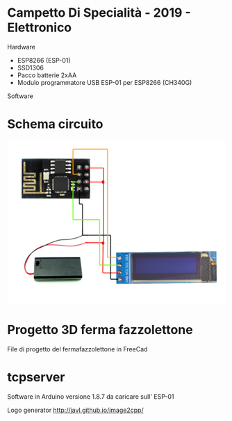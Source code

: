 # Campetto Di Specialità - 2019 - Elettronico

Hardware

- ESP8266 (ESP-01)
- SSD1306
- Pacco batterie 2xAA
- Modulo programmatore USB ESP-01 per ESP8266 (CH340G)


Software

# Schema circuito

![alt text](https://github.com/LarryN3t/CDS-2019/blob/master/Schema%20circuito.png)

# Progetto 3D ferma fazzolettone
File di progetto del fermafazzolettone in FreeCad

# tcpserver
Software in Arduino versione 1.8.7 da caricare sull' ESP-01 

Logo generator
http://javl.github.io/image2cpp/
